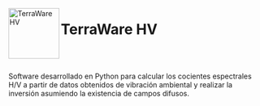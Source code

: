 <img src="https://github.com/sainosmichelle/TerraWare-HV/blob/master/Logos/LogoE.png"
  align="left"
  width="100"
  height="100"
  alt="TerraWare HV">

<h1> TerraWare HV </h1>
<br/>
<br/>
<p>Software desarrollado en Python para calcular los cocientes espectrales H/V a partir de datos obtenidos de vibración ambiental y realizar la inversión asumiendo la existencia de campos difusos.</p>  
